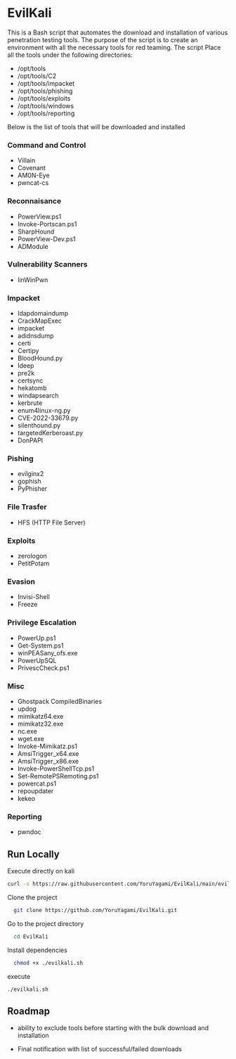 # EvilKali

This is a Bash script that automates the download and installation of various penetration testing tools. 
The purpose of the script is to create an environment with all the necessary tools for red teaming. The script Place all the tools under the following directories: 

 - /opt/tools
 - /opt/tools/C2
 - /opt/tools/impacket
 - /opt/tools/phishing
 - /opt/tools/exploits
 - /opt/tools/windows
 - /opt/tools/reporting

Below is the list of tools that will be downloaded and installed

### Command and Control
 - Villain
 - Covenant
 - AM0N-Eye
 - pwncat-cs
 
 ### Reconnaisance
 - PowerView.ps1
 - Invoke-Portscan.ps1
 - SharpHound
 - PowerView-Dev.ps1
 - ADModule
 
### Vulnerability Scanners
 - linWinPwn

### Impacket
 - ldapdomaindump
 - CrackMapExec
 - impacket
 - adidnsdump
 - certi
 - Certipy
 - BloodHound.py
 - ldeep
 - pre2k
 - certsync
 - hekatomb
 - windapsearch
 - kerbrute
 - enum4linux-ng.py
 - CVE-2022-33679.py
 - silenthound.py
 - targetedKerberoast.py
 - DonPAPI
 
### Pishing
 - evilginx2
 - gophish
 - PyPhisher

### File Trasfer
 - HFS (HTTP File Server)

### Exploits
 - zerologon
 - PetitPotam

### Evasion
 - Invisi-Shell
 - Freeze

### Privilege Escalation
 - PowerUp.ps1
 - Get-System.ps1
 - winPEASany_ofs.exe
 - PowerUpSQL
 - PrivescCheck.ps1
 
 ### Misc
 - Ghostpack CompiledBinaries
 - updog
 - mimikatz64.exe
 - mimikatz32.exe
 - nc.exe
 - wget.exe
 - Invoke-Mimikatz.ps1
 - AmsiTrigger_x64.exe
 - AmsiTrigger_x86.exe
 - Invoke-PowerShellTcp.ps1
 - Set-RemotePSRemoting.ps1
 - powercat.ps1
 - repoupdater
 - kekeo

### Reporting
 - pwndoc

## Run Locally

Execute directly on kali

```bash
curl -s https://raw.githubusercontent.com/YoruYagami/EvilKali/main/evilkali.sh | bash
```

Clone the project

```bash
  git clone https://github.com/YoruYagami/EvilKali.git
```

Go to the project directory

```bash
  cd EvilKali
```

Install dependencies

```bash
  chmod +x ./evilkali.sh
```

execute 

```bash
./evilkali.sh
```

## Roadmap

- ability to exclude tools before starting with the bulk download and installation

- Final notification with list of successful/failed downloads

